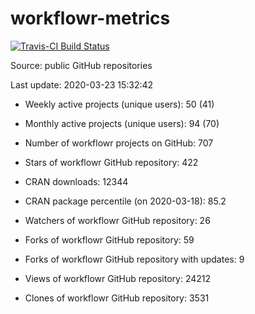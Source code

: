 
<!-- README.md is generated from README.Rmd. Please edit that file -->
workflowr-metrics
=================

[![Travis-CI Build Status](https://travis-ci.org/workflowr/workflowr-metrics.svg?branch=master)](https://travis-ci.org/workflowr/workflowr-metrics)

Source: public GitHub repositories

Last update: 2020-03-23 15:32:42

-   Weekly active projects (unique users): 50 (41)

-   Monthly active projects (unique users): 94 (70)

-   Number of workflowr projects on GitHub: 707

-   Stars of workflowr GitHub repository: 422

-   CRAN downloads: 12344

-   CRAN package percentile (on 2020-03-18): 85.2

-   Watchers of workflowr GitHub repository: 26

-   Forks of workflowr GitHub repository: 59

-   Forks of workflowr GitHub repository with updates: 9

-   Views of workflowr GitHub repository: 24212

-   Clones of workflowr GitHub repository: 3531

